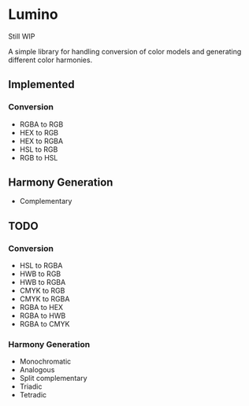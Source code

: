 # Lumino
Still WIP

A simple library for handling conversion of color models and generating different color harmonies.

## Implemented
### Conversion
* RGBA to RGB
* HEX to RGB
* HEX to RGBA
* HSL to RGB 
* RGB to HSL

## Harmony Generation
* Complementary

## TODO
### Conversion
* HSL to RGBA 
* HWB to RGB
* HWB to RGBA
* CMYK to RGB
* CMYK to RGBA
* RGBA to HEX
* RGBA to HWB
* RGBA to CMYK

### Harmony Generation
* Monochromatic
* Analogous
* Split complementary
* Triadic
* Tetradic
